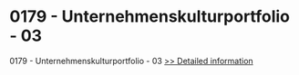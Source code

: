 # 0179 - Unternehmenskulturportfolio - 03
0179 - Unternehmenskulturportfolio - 03
[>> Detailed information](https://secure.shareit.com/shareit/product.html?productid=301007766&affiliateid=200057808)